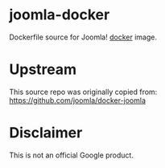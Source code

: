 joomla-docker
============

Dockerfile source for Joomla! [docker](https://docker.io) image.

# Upstream

This source repo was originally copied from:
https://github.com/joomla/docker-joomla

# Disclaimer

This is not an official Google product.
